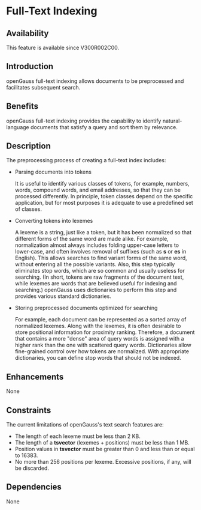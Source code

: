 # Full-Text Indexing<a name="EN-US_TOPIC_0000001088566342"></a>

## Availability<a name="section3480125215575"></a>

This feature is available since V300R002C00.

## Introduction<a name="section5814521587"></a>

openGauss full-text indexing allows documents to be preprocessed and facilitates subsequent search.

## Benefits<a name="section148987345811"></a>

openGauss full-text indexing provides the capability to identify natural-language documents that satisfy a query and sort them by relevance.

## Description<a name="section117041846581"></a>

The preprocessing process of creating a full-text index includes:

-   Parsing documents into tokens

    It is useful to identify various classes of tokens, for example, numbers, words, compound words, and email addresses, so that they can be processed differently. In principle, token classes depend on the specific application, but for most purposes it is adequate to use a predefined set of classes.

-   Converting tokens into lexemes

    A lexeme is a string, just like a token, but it has been normalized so that different forms of the same word are made alike. For example, normalization almost always includes folding upper-case letters to lower-case, and often involves removal of suffixes \(such as  **s**  or  **es**  in English\). This allows searches to find variant forms of the same word, without entering all the possible variants. Also, this step typically eliminates stop words, which are so common and usually useless for searching. \(In short, tokens are raw fragments of the document text, while lexemes are words that are believed useful for indexing and searching.\) openGauss uses dictionaries to perform this step and provides various standard dictionaries.

-   Storing preprocessed documents optimized for searching

    For example, each document can be represented as a sorted array of normalized lexemes. Along with the lexemes, it is often desirable to store positional information for proximity ranking. Therefore, a document that contains a more "dense" area of query words is assigned with a higher rank than the one with scattered query words. Dictionaries allow fine-grained control over how tokens are normalized. With appropriate dictionaries, you can define stop words that should not be indexed.


## Enhancements<a name="section21149265913"></a>

None

## Constraints<a name="section51513617597"></a>

The current limitations of openGauss's text search features are:

-   The length of each lexeme must be less than 2 KB.
-   The length of a  **tsvector**  \(lexemes + positions\) must be less than 1 MB.
-   Position values in  **tsvector**  must be greater than 0 and less than or equal to 16383.
-   No more than 256 positions per lexeme. Excessive positions, if any, will be discarded.

## Dependencies<a name="section20491151513592"></a>

None


